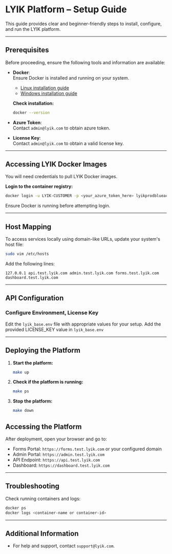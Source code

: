 # LYIK Platform – Setup Guide

This guide provides clear and beginner-friendly steps to install, configure, and run the LYIK platform.

---

## Prerequisites

Before proceeding, ensure the following tools and information are available:

- **Docker**:  
  Ensure Docker is installed and running on your system.

  - [Linux installation guide](https://docs.sevenbridges.com/docs/install-docker-on-linux)  
  - [Windows installation guide](https://docs.sevenbridges.com/docs/install-docker-on-windows)

  **Check installation:**
  ```bash
  docker --version
  ```

- **Azure Token**:  
  Contact `admin@lyik.com` to obtain azure token.

- **License Key**:  
  Contact `admin@lyik.com` to obtain a valid license key.

---

## Accessing LYIK Docker Images

You will need credentials to pull LYIK Docker images.

**Login to the container registry:**
```bash
docker login -u LYIK-CUSTOMER -p <your_azure_token_here> lyikprodblueacr.azurecr.io
```

Ensure Docker is running before attempting login.

---

## Host Mapping

To access services locally using domain-like URLs, update your system's host file:

```bash
sudo vim /etc/hosts
```

Add the following lines:

```
127.0.0.1 api.test.lyik.com admin.test.lyik.com forms.test.lyik.com dashboard.test.lyik.com
```

---


## API Configuration

### Configure Environment, License Key

Edit the `lyik_base.env` file with appropriate values for your setup.
Add the provided LICENSE_KEY value in `lyik_base.env`

---

## Deploying the Platform

1. **Start the platform:**
   ```bash
   make up
   ```

2. **Check if the platform is running:**
   ```bash
   make ps
   ```

3. **Stop the platform:**
   ```bash
   make down
   ```

## Accessing the Platform

After deployment, open your browser and go to:

- Forms Portal: `https://forms.test.lyik.com` or your configured domain
- Admin Portal: `https://admin.test.lyik.com`
- API Endpoint: `https://api.test.lyik.com`
- Dashboard: `https://dashboard.test.lyik.com`

---

## Troubleshooting

Check running containers and logs:

```bash
docker ps
docker logs <container-name or container-id>
```

---

## Additional Information

- For help and support, contact `support@lyik.com`.